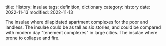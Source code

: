 title: History: insulae
tags: definition, dictionary
category: history
date: 2022-11-13
modified: 2022-11-13


The insulae where dilapidated
apartment complexes for the poor and landless. The insulae 
could be as tall as six stories, and could be compared with modern day
"tenement complexes" in large cities. The insulae where
prone to collapse and fire.




